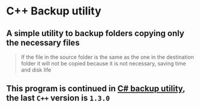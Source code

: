 # C++ Backup utility
## A simple utility to backup folders copying only the necessary files
> If the file in the source folder is the same as the one in the destination folder it will not be copied because it is not necessary, saving time and disk life
## This program is continued in [C# backup utility](https://github.com/Pyrix25633/backup-utility-cs), the last `C++` version is `1.3.0`